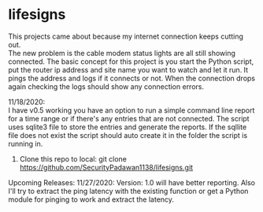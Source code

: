 # lifesigns
This projects came about because my internet connection keeps cutting out.  
The new problem is the cable modem status lights are all still showing connected.
The basic concept for this project is you start the Python script, put the router ip address and site name you want to watch and let it run.  It pings the address and logs if it connects or not.  When the connection drops again checking the logs should show any connection errors.

11/18/2020:  
I have v0.5 working you have an option to run a simple command line report for a time range or if there's any entries that are not connected.  The script uses sqlite3 file to store the entries and generate the reports.  If the sqllite file does not exist the script should auto create it in the folder the script is running in.


1.  Clone this repo to local:
git clone https://github.com/SecurityPadawan1138/lifesigns.git




Upcoming Releases:
11/27/2020:  Version: 1.0 will have better reporting.  Also I'll try to extract the ping latency with the existing function or get a Python module for pinging to work and extract the latency.

